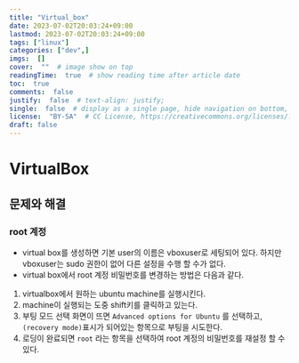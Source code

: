```yaml
---
title: "Virtual_box"
date: 2023-07-02T20:03:24+09:00
lastmod: 2023-07-02T20:03:24+09:00
tags: ["linux"]
categories: ["dev",]
imgs:  []
cover:  ""  # image show on top
readingTime:  true  # show reading time after article date
toc:  true
comments:  false
justify:  false  # text-align: justify;
single:  false  # display as a single page, hide navigation on bottom, like as about page.
license:  "BY-SA"  # CC License, https://creativecommons.org/licenses/?lang=ko
draft: false
---
```


# VirtualBox

## 문제와 해결

### root 계정
- virtual box를 생성하면 기본 user의 이름은 vboxuser로 세팅되어 있다. 하지만 vboxuser는 sudo 권한이 없어 다른 설정을 수행 할 수가 없다.
- virtual box에서 root 계정 비밀번호를 변경하는 방법은 다음과 같다. 
1. virtualbox에서 원하는 ubuntu machine를 실행시킨다.
2. machine이 실행되는 도중 shift키를 클릭하고 있는다.
3. 부팅 모드 선택 화면이 뜨면 `Advanced options for Ubuntu` 를 선택하고, `(recovery mode)`표시가 되어있는 항목으로 부팅을 시도한다.
4. 로딩이 완료되면 `root` 라는 항목을 선택하여 root 계정의 비밀번호를 재설정 할 수 있다. 

